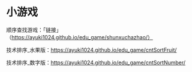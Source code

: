 # 小游戏


顺序查找游戏：「链接」（https://ayuki1024.github.io/edu_game/shunxuchazhao/）

技术排序_水果版：https://ayuki1024.github.io/edu_game/cntSortFruit/

技术排序_数字版：https://ayuki1024.github.io/edu_game/cntSortNumber/
